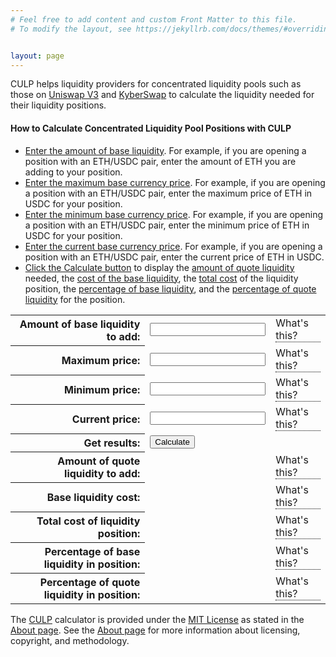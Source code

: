 ```yaml
---
# Feel free to add content and custom Front Matter to this file.
# To modify the layout, see https://jekyllrb.com/docs/themes/#overriding-theme-defaults


layout: page
---
```

<script>
function calculate()
{
	let baseLiquidity = eval(document.getElementById("baseLiquidity").value);
	let upperBound = eval(document.getElementById("upperBound").value);
	let lowerBound = eval(document.getElementById("lowerBound").value);
	let currentPrice = eval(document.getElementById("currentPrice").value);
	let liquidityX = baseLiquidity * Math.sqrt(currentPrice) * Math.sqrt(upperBound) / (Math.sqrt(upperBound) - Math.sqrt(currentPrice))
	let quoteLiquidity = liquidityX * (Math.sqrt(currentPrice) - Math.sqrt(lowerBound));
	let baseLiquidityCost = baseLiquidity * currentPrice;
	let totalLiquidityCost = quoteLiquidity + baseLiquidityCost;
	let quotePecentage = quoteLiquidity / totalLiquidityCost * 100;
	let basePercentage = baseLiquidityCost /  totalLiquidityCost * 100;
	document.getElementById("quotePercentage").childNodes[0].nodeValue = Math.round(quotePecentage).toString().concat("%")
	document.getElementById("basePercentage").childNodes[0].nodeValue = Math.round(basePercentage).toString().concat("%")
	document.getElementById("quoteLiquidity").childNodes[0].nodeValue = quoteLiquidity
	document.getElementById("baseLiquidityCost").childNodes[0].nodeValue = baseLiquidityCost
	document.getElementById("totalLiquidityCost").childNodes[0].nodeValue = totalLiquidityCost
}
function setFieldFocus(fieldID)
{
	document.getElementById(fieldID).scrollIntoView();
	document.getElementById(fieldID).focus();
}
</script>
<style>
th {
	text-align: right;
}
.tooltip {
	position: relative;
	display: inline-block;
	border-bottom: 1px dotted black;
}

.tooltip .tooltiptext {
	visibility: hidden;
	width: 120px;
	background-color: black;
	color: #fff;
	text-align: left;
	border-radius: 6px;
	padding: 5px 0;
	
	/* Position the tooltip */
	position: absolute;
	z-index: 1;
	top: -5px;
	left: 105%;
}

.tooltip:hover .tooltiptext {
visibility: visible;
}

</style>
<p>CULP helps liquidity providers for concentrated liquidity pools such as those on <a href="https://uniswap.org/">Uniswap V3</a> and 
<a href="https://kyberswap.com/swap">KyberSwap</a> to calculate the liquidity needed for their liquidity positions.</p>
<h4>How to Calculate Concentrated Liquidity Pool Positions with CULP</h4>
<ul>
<li><a href="javascript:setFieldFocus('baseLiquidity')">Enter the amount of base liquidity</a>. For example, 
if you are opening a position with an ETH/USDC pair, enter the amount of ETH you are adding to your position.</li>
<li><a href="javascript:setFieldFocus('upperBound')">Enter the maximum base currency price</a>. For example, if you are opening a position with an ETH/USDC pair, enter the maximum price of ETH in USDC for your position.</li>
<li><a href="javascript:setFieldFocus('lowerBound')">Enter the minimum base currency price</a>. For example, if you are opening a position with an ETH/USDC pair, enter the minimum price of ETH in USDC for your position.</li>
<li><a href="javascript:setFieldFocus('currentPrice')">Enter the current base currency price</a>. For example, if you are opening a position with an ETH/USDC pair, enter the current price of ETH in USDC.</li>
<li><a href="javascript:setFieldFocus('calculate')">Click the Calculate button</a> to display the <a href="#amount-of-quote-liquidity">amount of quote liquidity</a> needed, the 
  <a href="#base-liquidity-cost">cost of the base liquidity</a>, the <a href="#total-cost">total cost</a> of the liquidity position, 
  the <a href="#percentage-of-base">percentage of base liquidity</a>, and the <a href="#percentage-of-quote">percentage of quote liquidity</a> for the position.</li>
</ul>
<form action="javascript:calculate()">
<table>
<tr id="enter-base-liquidity">
	<th>
		Amount of base liquidity to add:
	</th>
	<td>
		<input id="baseLiquidity" required/>
	</td>
	<td>
		<div class="tooltip">What's this?
			<span class="tooltiptext">The amount of base liquidity. For example, if you are opening a position
				with an ETH/USDC pair, this is the amount of ETH you are adding to your position.
			</span>
		</div>
	</td>
</tr>
<tr id="enter-maximum">
	<th>Maximum price:</th>
	<td>
		<input id="upperBound" required/>
	</td>
	<td>
		<div class="tooltip">What's this?
			<span class="tooltiptext">The maximum base currency price. For example, if you are opening a position
				with an ETH/USDC pair, this is the maximum price of ETH in USDC for your position.</span>
		</div>
	</td>
</tr>
<tr id="enter-minimum">
	<th>
		Minimum price:
	</th>
	<td>
		<input id="lowerBound" required/>
	</td>
	<td>
		<div class="tooltip">What's this?
			<span class="tooltiptext">The minimum base currency price. For example, if you are opening a position
				with an ETH/USDC pair, this is the minimum price of ETH in USDC for your position.</span>
		</div>
	</td>
</tr>
<tr id="enter-current">
	<th>
		Current price:
	</th>
	<td>
		<input id="currentPrice" required/>
	</td>
	<td>
		<div class="tooltip">What's this?
			<span class="tooltiptext">The current base currency price. For example, if you are opening a position
				with an ETH/USDC pair, this is the current price of ETH in USDC.</span>
		</div>
	</td>
</tr>
<tr id="click-calculate">
	<th>Get results:</th>
	<td colspan="2"><input id="calculate" type="submit" value="Calculate"></td>
</tr>
<tr id="amount-of-quote-liquidity">
	<th>
		Amount of quote liquidity to add:
	</th>
	<td id="quoteLiquidity">
		&nbsp;<!-- input type="number" readonly="true" id="quoteLiquidity"/ -->
	</td>
	<td>
		<div class="tooltip">What's this?
			<span class="tooltiptext">The amount of quote liquidity to add. For example, if you are opening a position
				with an ETH/USDC pair, this is the amount of USDC to add to your position.</span>
		</div>
	</td>
</tr>
<tr id="base-liquidity-cost">
	<th>
		Base liquidity cost:
	</th>
	<td id="baseLiquidityCost">
		<!-- input type="number" readonly="true" id="baseLiquidityCost"/ -->
	</td>
	<td>
		<div class="tooltip">What's this?
			<span class="tooltiptext">The cost of the base liquidity in quote currency. For example, if you are opening a position
				with an ETH/USDC pair, this is the cost of the ETH in USDC for your position.</span>
		</div>
	</td>
</tr>
<tr id="total-cost">
	<th>
		Total cost of liquidity position:
	</th>
	<td id="totalLiquidityCost">
		<!-- input type="number" readonly="true" id="totalLiquidityCost"/ -->
	</td>
	<td>
		<div class="tooltip">What's this?
			<span class="tooltiptext">The total cost of the position in quote currency. For example, if you are opening a position
				with an ETH/USDC pair, this is the total cost of your position in USDC.</span>
		</div>
	</td>
</tr>
<tr id="percentage-of-base">
	<th>
		Percentage of base liquidity in position:
	</th>
	<td id="basePercentage">
		<!-- input type="number" readonly="true" id="basePercentage"/ -->
	</td>
	<td>
		<div class="tooltip">What's this?
			<span class="tooltiptext">The percentage of base liquidity in the position. For example, if you are opening a position
				with an ETH/USDC pair, this is the percentage of ETH in your position.</span>
		</div>
	</td>
</tr>
<tr id="percentage-of-quote">
	<th>
		Percentage of quote liquidity in position:
	</th>
	<td id="quotePercentage">
		<!-- input type="number" readonly="true" id="quotePercentage"/ -->
	</td>
	<td>
		<div class="tooltip">What's this?
			<span class="tooltiptext">The percentage of quote liquidity in the position. For example, if you are opening a position
				with an ETH/USDC pair, this is the percentage of USDC in your position.</span>
		</div>
	</td>
</tr>
</table>
</form>
<p>The <a href="https://rschetnan.github.io/culp/">CULP</a> calculator is provided under the <a href="https://opensource.org/licenses/MIT">MIT License</a> as stated in the <a href="/culp/about/">About page</a>.
See the <a href="/culp/about/">About page</a> for more information about licensing, copyright, and methodology.</p>

